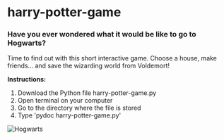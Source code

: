 # harry-potter-game

### Have you ever wondered what it would be like to go to Hogwarts? 
Time to find out with this short interactive game. Choose a house, make friends... and save the wizarding world from Voldemort!

<b>Instructions:</b>
1. Download the Python file harry-potter-game.py
2. Open terminal on your computer
3. Go to the directory where the file is stored
4. Type 'pydoc harry-potter-game.py'

![Hogwarts](https://cdn.pixabay.com/photo/2018/06/15/11/16/hogwarts-3476786_960_720.png)
